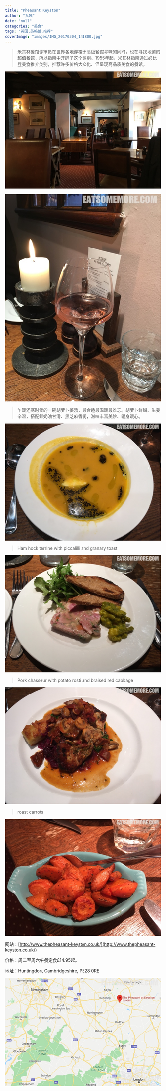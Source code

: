 ```yaml
---
title: "Pheasant Keyston"
author: "九姨"
date: "null"
categories: "美食"
tags: "英国,英格兰,推荐"
coverImage: "images/IMG_20170304_141800.jpg"
---
```


>米其林餐馆评审员在世界各地穿梭于高级餐馆寻味的同时，也在寻找地道的超值餐馆，所以指南中开辟了这个类别。1955年起，米其林指南通过必比登美食推介类别，推荐许多价格大众化、但呈现高品质美食的餐馆。

![Pheasant Keyston](images/IMG_20170304_143553.jpg)

>

![Pheasant Keyston](images/IMG_20170304_141432.jpg)

>乍暖还寒时候的一碗胡萝卜姜汤，最合适最温暖最难忘。胡萝卜鲜甜、生姜辛温，搭配鲜奶油甘滑、黑芝麻香润，滋味丰富美妙、暖身暖心。

![Pheasant Keyston](images/IMG_20170304_141800.jpg)

>Ham hock terrine with piccalilli and granary toast

![Pheasant Keyston](images/IMG_20170304_141820.jpg)

>Pork chasseur with potato rosti and braised red cabbage

![Pheasant Keyston](images/IMG_20170304_143837.jpg)

>roast carrots

![Pheasant Keyston](images/IMG_20170304_143841.jpg)


网站：[http://www.thepheasant-keyston.co.uk/](http://www.thepheasant-keyston.co.uk/)

价格：周二至周六午餐定食£14.95起。

地址：Huntingdon, Cambridgeshire, PE28 0RE

![Pheasant Keyston](images/pheasantkeyston.jpg)